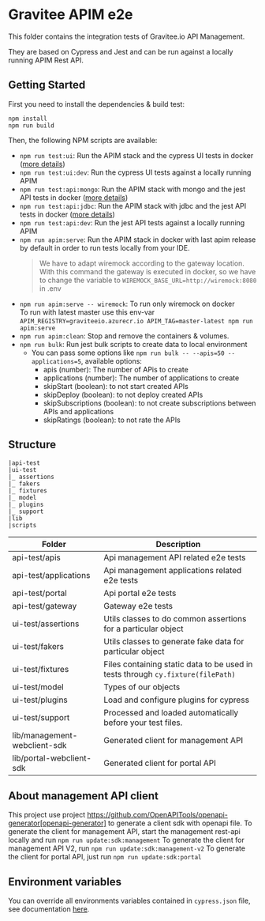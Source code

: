 # Gravitee APIM e2e

This folder contains the integration tests of Gravitee.io API Management.

They are based on Cypress and Jest and can be run against a locally running APIM Rest API.


## Getting Started

First you need to install the dependencies & build test:

```shell
npm install
npm run build
```

Then, the following NPM scripts are available:
 - `npm run test:ui`: Run the APIM stack and the cypress UI tests in docker ([more details](./docker/ui-tests/README.md))
 - `npm run test:ui:dev`: Run the cypress UI tests against a locally running APIM
 - `npm run test:api:mongo`: Run the APIM stack with mongo and the jest API tests in docker ([more details](./docker/api-tests/README.md))
 - `npm run test:api:jdbc`: Run the APIM stack with jdbc and the jest API tests in docker ([more details](./docker/api-tests/README.md))
 - `npm run test:api:dev`: Run the jest API tests against a locally running APIM
 - `npm run apim:serve`: Run the APIM stack in docker with last apim release by default in order to run tests locally from your IDE.
    > We have to adapt wiremock according to the gateway location. With this command the gateway is executed in docker, so we have to change the variable to `WIREMOCK_BASE_URL=http://wiremock:8080` in .env
 - `npm run apim:serve -- wiremock`: To run only wiremock on docker  
   To run with latest master use this env-var `APIM_REGISTRY=graviteeio.azurecr.io APIM_TAG=master-latest npm run apim:serve`
 - `npm run apim:clean`: Stop and remove the containers & volumes.
 - `npm run bulk`: Run jest bulk scripts to create data to local environment
   - You can pass some options like `npm run bulk -- --apis=50 --applications=5`, available options:
       - apis (number): The number of APis to create
       - applications (number): The number of applications to create
       - skipStart (boolean): to not start created APIs
       - skipDeploy (boolean): to not deploy created APIs
       - skipSubscriptions (boolean): to not create subscriptions between APIs and applications
       - skipRatings (boolean): to not rate the APIs
## Structure
````
|api-test
|ui-test
|_ assertions
|_ fakers
|_ fixtures
|_ model
|_ plugins
|_ support
|lib
|scripts
````

| Folder 	                             | Description 	                                                                      |
|--------------------------------------|------------------------------------------------------------------------------------|
| api-test/apis     	                  | Api management API related e2e tests                                               |
| api-test/applications     	          | Api management applications related e2e tests                                      |
| api-test/portal     	                | Api portal e2e tests                                                               |
| api-test/gateway     	               | Gateway e2e tests                                                                  |
| ui-test/assertions     	             | Utils classes to do common assertions for a particular object     	                |
| ui-test/fakers     	                 | Utils classes to generate fake data for particular object  	                       |
| ui-test/fixtures     	               | Files containing static data to be used in tests through `cy.fixture(filePath)`  	 |
| ui-test/model       	                | Types of our objects            	                                                  |
| ui-test/plugins       	              | Load and configure plugins for cypress            	                                |
| ui-test/support       	              | Processed and loaded automatically before your test files.            	            |
| lib/management-webclient-sdk       	 | Generated client for management API                                                |
| lib/portal-webclient-sdk       	     | Generated client for portal API                                                    |

## About management API client 

This project use project https://github.com/OpenAPITools/openapi-generator[openapi-generator] to generate a client sdk with openapi file.
To generate the client for management API, start the management rest-api locally and run `npm run update:sdk:management`
To generate the client for management API V2, run `npm run update:sdk:management-v2`
To generate the client for portal API, just run `npm run update:sdk:portal`

## Environment variables

You can override all environments variables contained in `cypress.json` file, see documentation [here](https://docs.cypress.io/guides/guides/environment-variables#Setting).

